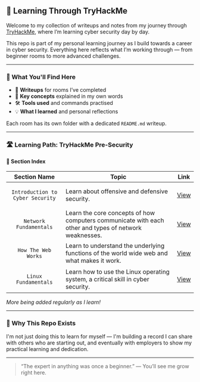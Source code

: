 ## 🚀 Learning Through TryHackMe

Welcome to my collection of writeups and notes from my journey through [TryHackMe](https://tryhackme.com/), where I’m learning cyber security day by day.

This repo is part of my personal learning journey as I build towards a career in cyber security. Everything here reflects what I’m working through — from beginner rooms to more advanced challenges.

---

### 🧠 What You'll Find Here

- 🔐 **Writeups** for rooms I’ve completed  
- 📝 **Key concepts** explained in my own words  
- 🛠️ **Tools used** and commands practised  
- 💡 **What I learned** and personal reflections

Each room has its own folder with a dedicated `README.md` writeup.

---
### 🛣️ Learning Path: TryHackMe Pre-Security 

#### 📁 Section Index

| Section Name                         | Topic                                                                    | Link                                                                |
|--------------------------------------|--------------------------------------------------------------------------|---------------------------------------------------------------------|
| <p align="center">`Introduction to Cyber Security`</p>    | Learn about offensive and defensive security.                            | [View](https://github.com/MQKGitHub/Introduction-to-Cyber-Security) |
| <p align="center">`Network Fundamentals`</p>            | Learn the core concepts of how computers communicate with each other and types of network weaknesses. | [View](https://github.com/MQKGitHub/Network-Fundamentals) |
| <p align="center">`How The Web Works`</p>            | Learn to understand the underlying functions of the world wide web and what makes it work. | [View](https://github.com/MQKGitHub/How-The-Web-Works) |
| <p align="center">`Linux Fundamentals`</p>            | Learn how to use the Linux operating system, a critical skill in cyber security. | [View](https://github.com/MQKGitHub/Linux-Fundamentals) |

*More being added regularly as I learn!*

---

### 🤝 Why This Repo Exists

I'm not just doing this to learn for myself — I'm building a record I can share with others who are starting out, and eventually with employers to show my practical learning and dedication.

---

> “The expert in anything was once a beginner.” — You’ll see me grow right here.

